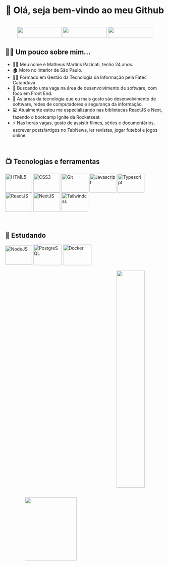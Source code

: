 <h1 align="center">👋 Olá, seja bem-vindo ao meu Github</h1>
<br>
<div align="center">
  <a href="mailto:matheuspazinati@gmail.com" target="_blank"> <img src="https://img.shields.io/badge/Gmail-D14836?style=for-the-badge&logo=gmail&logoColor=white" width="140" height="35"></a>  
  <a href="https://www.linkedin.com/in/matheus-pazinati-287925197/" target="_blank"><img src="https://img.shields.io/badge/LinkedIn-0077B5?style=for-the-badge&logo=linkedin&logoColor=white" width="140" height="35"></a>
  <a href="https://www.tabnews.com.br/matheuspazinati" target="_blank"><img src="https://img.shields.io/static/v1?label=&message=TabNews&color=blueviolet&style=for-the-badge&logo=powershell&logoColor=white" width="140" height="35"></a>
 </div>
<h2>👨‍💻 Um pouco sobre mim...</h2>
<ul>
  <li>🧙‍♂️ Meu nome é Matheus Martins Pazinati, tenho 24 anos.
  <li>🏠 Moro no interior de São Paulo.
  <li>👨‍🎓 Formado em Gestão da Tecnologia da Informação pela Fatec Catanduva.
  <li>💼 Buscando uma vaga na área de desenvolvimento de software, com foco em Front End.
  <li>📖 As áreas da tecnologia que eu mais gosto são desenvolvimento de software, redes de computadores e segurança da informação.
  <li>💻 Atualmente estou me especializando nas bibliotecas ReactJS e Next, fazendo o bootcamp Ignite da Rocketseat.
  <li>⚡ Nas horas vagas, gosto de assistir filmes, séries e documentários, escrever posts/artigos no TabNews, ler revistas, jogar futebol e jogos online.
</ul>
<br>
<h2>📺 Tecnologias e ferramentas</h2>
<div>
  <div>
    <img src="https://cdn.jsdelivr.net/gh/devicons/devicon/icons/html5/html5-original.svg" height="60" width="85" align="center" title= "HTML5" />
    <img src="https://cdn.jsdelivr.net/gh/devicons/devicon/icons/css3/css3-original.svg" height="60" width="85" align="center" title= "CSS3">
    <img src="https://cdn.jsdelivr.net/gh/devicons/devicon/icons/git/git-original.svg" height="60" width="85" align="center" title= "Git" /> 
    <img src="https://cdn.jsdelivr.net/gh/devicons/devicon/icons/javascript/javascript-original.svg" height="60" width="85" align="center" title= "Javascript" />
    <img src="https://cdn.jsdelivr.net/gh/devicons/devicon/icons/typescript/typescript-original.svg" height="60" width="85" align="center" title= "Typescript"/>
    <img src="https://cdn.jsdelivr.net/gh/devicons/devicon/icons/react/react-original-wordmark.svg" height="60" width="85" align="center" title= "ReactJS"/>
    <img src="https://cdn.jsdelivr.net/gh/devicons/devicon/icons/nextjs/nextjs-line.svg" height="60" width="85" align="center" title="NextJS" />  
    <img src="https://cdn.jsdelivr.net/gh/devicons/devicon/icons/tailwindcss/tailwindcss-plain.svg" width="85" height="60" align="center" title= "Tailwindcss" />
  </div>
  <br>
  <br>
  <div>
    <h2>📖 Estudando</h2>
    <img src="https://cdn.jsdelivr.net/gh/devicons/devicon/icons/nodejs/nodejs-original.svg" height="60" width="85" align="center" title="NodeJS" />   
    <img src="https://cdn.jsdelivr.net/gh/devicons/devicon/icons/postgresql/postgresql-original-wordmark.svg" height="65" width="90" align="center" title="PostgreSQL"/>
    <img src="https://cdn.jsdelivr.net/gh/devicons/devicon/icons/docker/docker-original-wordmark.svg" height="65" width="90" align="center" title="Docker" />
  </div>
 </div>
 <br>
<div align="center">
  <img src="https://github-readme-stats.vercel.app/api?username=Matheus-Pazinati&show_icons=true&count_private=true&theme=merko" height="200" width="57%"    align="center">
  <img src="https://media.giphy.com/media/gjrYDwbjnK8x36xZIO/giphy.gif" width="42%" align="center">
</div>
